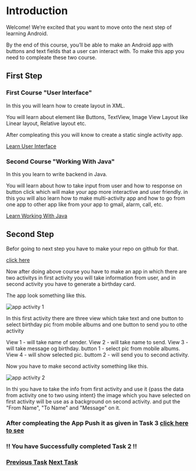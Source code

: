 # Introduction

Welcome! We’re excited that you want to move onto the next step of learning Android.

By the end of this course, you’ll be able to make an Android app with buttons and text fields that a user can interact with.
To make this app you need to compleate these two course.

## First Step

### First Course "User Interface"

In this you will learn how to create layout in XML.

You will learn about element like Buttons, TextView, Image View Layout like Linear layout, Relative layout etc.

After compleating this you will know to create a static single activity app.

[Learn User Interface](https://www.udacity.com/course/android-basics-user-interface--ud834)

### Second Course "Working With Java"

In this you learn to write backend in Java.

You will learn about how to take input from user and how to response on button click which will make your app more interactive and user friendly.
in this you will also learn how to make multi-activity app and how to go from one app to other app like from your app to gmail, alarm, call, etc.

[Learn Working With Java](https://www.udacity.com/course/android-basics-user-input--ud836)

## Second Step

Befor going to next step you have to make your repo on github for that.

[click here](https://github.com/technojam/pre-membership-task/tree/master/Android%20Task/Task3)

Now after doing above course you have to make an app in which there are two activitys
in first activity you will take information from user, and in second activity you have to
generate a birthday card.

The app look something like this.

![app activity 1](https://github.com/technojam/pre-membership-task/blob/master/Android%20Task/Task3/image/app%20activity%201.PNG)

In this first activity there are three view which take text and one button to select birthday pic from mobile albums
and one button to send you to othe activity

View 1 - will take name of sender.
View 2 - will take name to send.
View 3 - will take message og birthday.
button 1 -  select pic from mobile albums.
View 4 - will show selected pic.
buttom 2 - will send you to second activity.

Now you have to make second activity something like this.

![app activity 2](https://github.com/technojam/pre-membership-task/blob/master/Android%20Task/Task3/image/app%20activity2.PNG)

In thi you have to take the info from first activity and use it {pass the data from activity one to two using intent}
the image which you have selected on first activity will be use as a background on second activity.
and put the "From Name", "To Name" and  "Message" on it.

### After compleating the App Push it as given in Task 3 [click here to see](https://github.com/technojam/pre-membership-task/blob/master/Android%20Task/Task3/Push_App_To_Github.md)

### !! You have Successfully completed Task 2 !!

### [Previous Task](https://github.com/technojam/pre-membership-task/blob/master/Android%20Task/Task1/Install%20Android%20Studio.md)                                        [Next Task](https://github.com/technojam/pre-membership-task/blob/master/Android%20Task/Task3/Push_App_To_Github.md)
